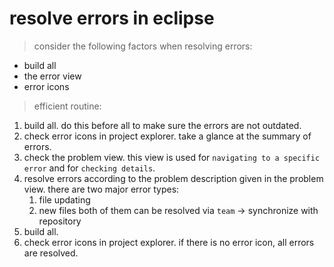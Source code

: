 # resolve errors in eclipse
> consider the following factors when resolving errors:
- build all
- the error view
- error icons
> efficient routine:
1. build all. do this before all to make sure the errors are not outdated.
2. check error icons in project explorer. take a glance at the summary of errors.
3. check the problem view. this view is used for `navigating to a specific error` and for `checking details`.
4. resolve errors according to the problem description given in the problem view.
   there are two major error types:
   1. file updating
   2. new files
   both of them can be resolved via `team` -> synchronize with repository
5. build all.
6. check error icons in project explorer. if there is no error icon, all errors are resolved.

